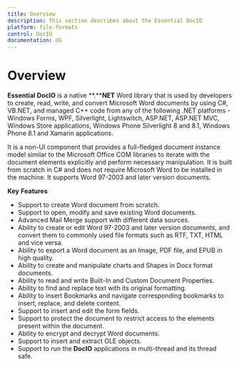 ```yaml
---
title: Overview
description: This section describes about the Essential DocIO
platform: file-formats
control: DocIO
documentation: UG
---
```

# Overview

**Essential** **DocIO** is a native **.****NET** Word library that is used by developers to create, read, write, and convert Microsoft Word documents by using C#, VB.NET, and managed C++ code from any of the following .NET platforms - Windows Forms, WPF, Silverlight, Lightswitch, ASP.NET, ASP.NET MVC, Windows Store applications, Windows Phone Silverlight 8 and 8.1, Windows Phone 8.1 and Xamarin applications. 

It is a non-UI component that provides a full-fledged document instance model similar to the Microsoft Office COM libraries to iterate with the document elements explicitly and perform necessary manipulation. It is built from scratch in C# and does not require Microsoft Word to be installed in the machine. It supports Word 97-2003 and later version documents.

**Key** **Features**

* Support to create Word document from scratch.
* Support to open, modify and save existing Word documents.
* Advanced Mail Merge support with different data sources.
* Ability to create or edit Word 97-2003 and later version documents, and convert them to commonly used file formats such as RTF, TXT, HTML and vice versa.
* Ability to export a Word document as an Image, PDF file, and EPUB in high quality.
* Ability to create and manipulate charts and Shapes in Docx format documents.
* Ability to read and write Built-In and Custom Document Properties.
* Ability to find and replace text with its original formatting.
* Ability to insert Bookmarks and navigate corresponding bookmarks to insert, replace, and delete content.
* Support to insert and edit the form fields.
* Support to protect the document to restrict access to the elements present within the document.
* Ability to encrypt and decrypt Word documents.
* Support to insert and extract OLE objects.
* Support to run the **DocIO** applications in multi-thread and its thread safe.

